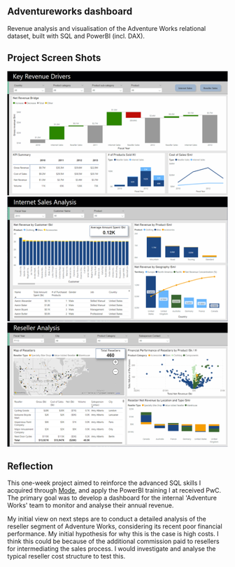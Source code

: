 ## Adventureworks dashboard

Revenue analysis and visualisation of the Adventure Works relational dataset, built with SQL and PowerBI (incl. DAX).

## Project Screen Shots

![image](https://github.com/jonathanyang7/adventure_works_dashboard/blob/d74e39dd67517efd30b78623f93abf8dd516af4f/02.%20Visualisation/Key_revenue_drivers.png)
![image](https://github.com/jonathanyang7/adventure_works_dashboard/blob/d74d43670d08e65ccc8cfcfe3c7f8fa5402e936a/02.%20Visualisation/Internet_sales_analysis.png)
![image](https://github.com/jonathanyang7/adventure_works_dashboard/blob/d74d43670d08e65ccc8cfcfe3c7f8fa5402e936a/02.%20Visualisation/Reseller_analysis.png)

## Reflection

This one-week project aimed to reinforce the advanced SQL skills I acquired through [Mode](https://mode.com/sql-tutorial), and apply the PowerBI training I at received PwC. The primary goal was to develop a dashboard for the internal 'Adventure Works' team to monitor and analyse their annual revenue.

My initial view on next steps are to conduct a detailed analysis of the reseller segment of Adventure Works, considering its recent poor financial performance. My initial hypothesis for why this is the case is high costs. I think this could be because of the additional commission paid to resellers for intermediating the sales process. I would investigate and analyse the typical reseller cost structure to test this.
